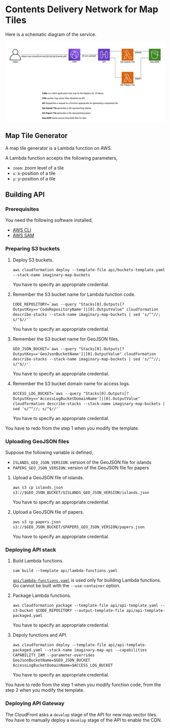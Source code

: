 # Contents Delivery Network for Map Tiles

Here is a schematic diagram of the service.

![Tile Delivery Service](tile-delivery-service.png)

## Map Tile Generator

A map tile generator is a Lambda function on AWS.

A Lambda function accepts the following parameters,
- `zoom`: zoom level of a tile
- `x`: x-position of a tile
- `y`: y-position of a tile 

## Building API

### Prerequisites

You need the following software installed,
- [AWS CLI](https://aws.amazon.com/cli/?nc1=h_ls)
- [AWS SAM](https://docs.aws.amazon.com/serverless-application-model/latest/developerguide/what-is-sam.html)

### Preparing S3 buckets

1. Deploy S3 buckets.

    ```
    aws cloudformation deploy --template-file api/buckets-template.yaml --stack-name imaginary-map-buckets
    ```

   You have to specify an appropriate credential.

2. Remember the S3 bucket name for Lambda function code.

    ```
    CODE_REPOSITORY=`aws --query "Stacks[0].Outputs[?OutputKey=='CodeRepositoryName']|[0].OutputValue" cloudformation describe-stacks --stack-name imaginary-map-buckets | sed 's/^"//; s/"$//'`
    ```

   You have to specify an appropriate credential.

3. Remember the S3 bucket name for GeoJSON files.

    ```
    GEO_JSON_BUCKET=`aws --query "Stacks[0].Outputs[?OutputKey=='GeoJsonBucketName']|[0].OutputValue" cloudformation describe-stacks --stack-name imaginary-map-buckets | sed 's/^"//; s/"$//'`
    ```

   You have to specify an appropriate credential.

4. Remember the S3 bucket domain name for access logs.

    ```
    ACCESS_LOG_BUCKET=`aws --query "Stacks[0].Outputs[?OutputKey=='AccessLogBucketDomainName']|[0].OutputValue" cloudformation describe-stacks --stack-name imaginary-map-buckets | sed 's/^"//; s/"$//'`
    ```

   You have to specify an appropriate credential.

You have to redo from the step 1 when you modify the template.

### Uploading GeoJSON files

Suppose the following variable is defined,
- `ISLANDS_GEO_JSON_VERSION`: version of the GeoJSON file for islands
- `PAPERS_GEO_JSON_VERSION`: version of the GeoJSON file for papers

1. Upload a GeoJSON file of islands.

    ```
    aws s3 cp islands.json s3://$GEO_JSON_BUCKET/$ISLANDS_GEO_JSON_VERSION/islands.json
    ```

   You have to specify an appropriate credential.

2. Upload a GeoJSON file of papers.

    ```
    aws s3 cp papers.json s3://$GEO_JSON_BUCKET/$PAPERS_GEO_JSON_VERSION/papers.json
    ```

   You have to specify an appropriate credential.

### Deploying API stack

1. Build Lambda functions.

    ```
    sam build --template api/lambda-functions.yaml
    ```

   [`api/lambda-functions.yaml`](api/lambda-functions.yaml) is used only for building Lambda functions.
   Go cannot be built with the `--use-container` option.

2. Package Lambda functions.

    ```
    aws cloudformation package --template-file api/api-template.yaml --s3-bucket $CODE_REPOSITORY --output-template-file api/api-template-packaged.yaml
    ```

   You have to specify an appropriate credential.

3. Depoly functions and API.

    ```
    aws cloudformation deploy --template-file api/api-template-packaged.yaml --stack-name imaginary-map-api --capabilities CAPABILITY_IAM --parameter-overrides GeoJsonBucketName=$GEO_JSON_BUCKET AccessLogBucketDomainName=$ACCESS_LOG_BUCKET
    ```

   You have to specify an appropriate credential.

You have to redo from the step 1 when you modify function code, from the step 2 when you modify the template.

### Deploying API Gateway

The CloudFront asks a `develop` stage of the API for new map vector tiles.
You have to manually deploy a `develop` stage of the API to enable the CDN.